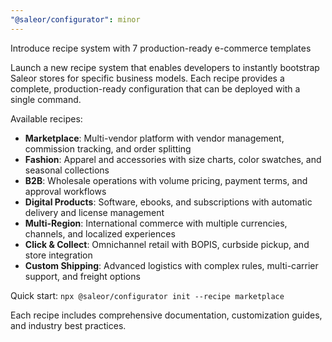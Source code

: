 ```yaml
---
"@saleor/configurator": minor
---
```


Introduce recipe system with 7 production-ready e-commerce templates

Launch a new recipe system that enables developers to instantly bootstrap Saleor stores for specific business models. Each recipe provides a complete, production-ready configuration that can be deployed with a single command.

Available recipes:
- **Marketplace**: Multi-vendor platform with vendor management, commission tracking, and order splitting
- **Fashion**: Apparel and accessories with size charts, color swatches, and seasonal collections
- **B2B**: Wholesale operations with volume pricing, payment terms, and approval workflows
- **Digital Products**: Software, ebooks, and subscriptions with automatic delivery and license management
- **Multi-Region**: International commerce with multiple currencies, channels, and localized experiences
- **Click & Collect**: Omnichannel retail with BOPIS, curbside pickup, and store integration
- **Custom Shipping**: Advanced logistics with complex rules, multi-carrier support, and freight options

Quick start: `npx @saleor/configurator init --recipe marketplace`

Each recipe includes comprehensive documentation, customization guides, and industry best practices.
